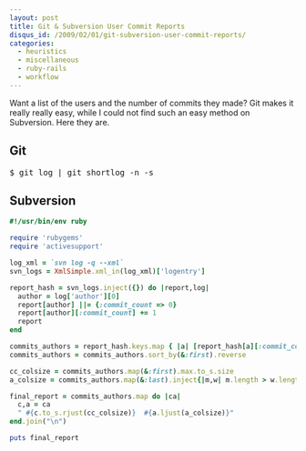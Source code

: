 ```yaml
--- 
layout: post
title: Git & Subversion User Commit Reports
disqus_id: /2009/02/01/git-subversion-user-commit-reports/
categories: 
  - heuristics
  - miscellaneous
  - ruby-rails
  - workflow
---
```



<p>
  Want a list of the users and the number of commits they made? Git makes it really really easy, while I could not find such an easy method on Subversion. Here they are.
</p>


<h2>Git</h2>

<pre class="command">
$ git log | git shortlog -n -s
</pre>


<h2>Subversion</h2>

~~~ruby
#!/usr/bin/env ruby

require 'rubygems'
require 'activesupport'

log_xml = `svn log -q --xml`
svn_logs = XmlSimple.xml_in(log_xml)['logentry']

report_hash = svn_logs.inject({}) do |report,log|
  author = log['author'][0]
  report[author] ||= {:commit_count => 0}
  report[author][:commit_count] += 1
  report
end

commits_authors = report_hash.keys.map { |a| [report_hash[a][:commit_count], a] }
commits_authors = commits_authors.sort_by(&:first).reverse

cc_colsize = commits_authors.map(&:first).max.to_s.size
a_colsize = commits_authors.map(&:last).inject{|m,w| m.length > w.length ? m : w }.size

final_report = commits_authors.map do |ca|
  c,a = ca
  " #{c.to_s.rjust(cc_colsize)}  #{a.ljust(a_colsize)}"
end.join("\n")

puts final_report
~~~



